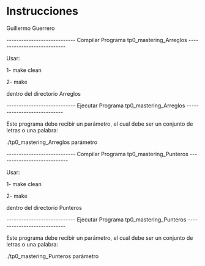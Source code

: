 # Instrucciones
Guillermo Guerrero

---------------------------- Compilar Programa tp0_mastering_Arreglos ----------------------------

Usar:

1- make clean

2- make

dentro del directorio Arreglos


---------------------------- Ejecutar Programa tp0_mastering_Arreglos ----------------------------

Este programa debe recibir un parámetro, el cual debe ser un conjunto de letras o una palabra:

./tp0_mastering_Arreglos parámetro

---------------------------- Compilar Programa tp0_mastering_Punteros ----------------------------

Usar:

1- make clean

2- make

dentro del directorio Punteros

---------------------------- Ejecutar Programa tp0_mastering_Punteros ----------------------------

Este programa debe recibir un parámetro, el cual debe ser un conjunto de letras o una palabra:

./tp0_mastering_Punteros parámetro
